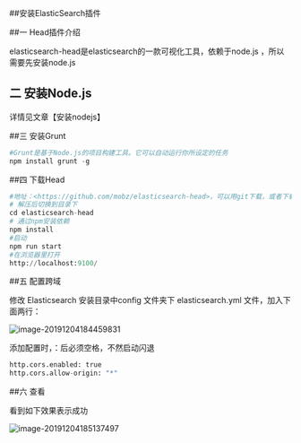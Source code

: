 ##安装ElasticSearch插件

##一 Head插件介绍

elasticsearch-head是elasticsearch的一款可视化工具，依赖于node.js ，所以需要先安装node.js

## 二 安装Node.js

详情见文章【安装nodejs】

##三 安装Grunt

```python
#Grunt是基于Node.js的项目构建工具。它可以自动运行你所设定的任务 
npm install grunt -g
```

##四 下载Head

```python
#地址：<https://github.com/mobz/elasticsearch-head>，可以用git下载，或者下载zip
# 解压后切换到目录下
cd elasticsearch-head
# 通过npm安装依赖
npm install
#启动
npm run start
#在浏览器里打开
http://localhost:9100/

```

##五 配置跨域

修改 Elasticsearch 安装目录中config 文件夹下 elasticsearch.yml 文件，加入下面两行：

![image-20191204184459831](https://tva1.sinaimg.cn/large/006tNbRwgy1g9kvwosokij30re078mzy.jpg)

添加配置时，：后必须空格，不然启动闪退

```python
http.cors.enabled: true
http.cors.allow-origin: "*"
```



##六 查看

看到如下效果表示成功

![image-20191204185137497](https://tva1.sinaimg.cn/large/006tNbRwgy1g9kvxi7jh0j31e40dq0vp.jpg)